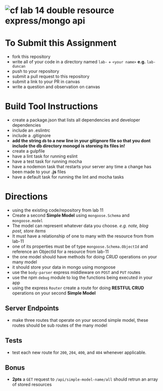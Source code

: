 ![cf](https://i.imgur.com/7v5ASc8.png) lab 14 double resource express/mongo api
======

# To Submit this Assignment
  * fork this repository
  * write all of your code in a directory named `lab-` + `<your name>` **e.g.** `lab-duncan`
  * push to your repository
  * submit a pull request to this repository
  * submit a link to your PR in canvas
  * write a question and observation on canvas

# Build Tool Instructions
* create a package.json that lists all dependencies and developer dependencies
* include an .eslintrc
* include a .gitignore
 * **add the string `db` to a new line in your gitignore file so that you dont include the db directory monogd is storeing its files in!**
* create a gulpfile
 * have a lint task for running eslint
 * have a test task for running mocha
 * have a nodemon task that restarts your server any time a change has been made to your **.js** files
 * have a default task for running the lint and mocha tasks

# Directions
* using the existing code/repository from lab 11
* Create a second **Simple Model** using `mongoose.Schema` and `mongoose.model`
 * The model can represent whatever data you choose. _e.g. note, blog post, store items_
 * It must have a relationship of one to many with the resource from from lab-11
 * one of its properties must be of type `mongoose.Schema.ObjectId` and reference an ObjectId for a resource from lab-11
 * the one model should have methods for doing _CRUD_ operations on your many model
 * it should store your data in mongo using mongoose
* use the `body-parser` express middleware on `POST` and `PUT` routes
* use the npm `debug` module to log the functions being executed in your app
* using the express `Router` create a route for doing **RESTFUL CRUD** operations on your second **Simple Model**

## Server Endpoints
* make three routes that operate on your second simple model, these routes should be sub routes of the many model

## Tests
* test each new route for `200`, `204`, `400`, and `404` whenever applicable.

## Bonus
* **2pts** a `GET` request to `/api/simple-model-name/all` should retrun an array of stored resources
